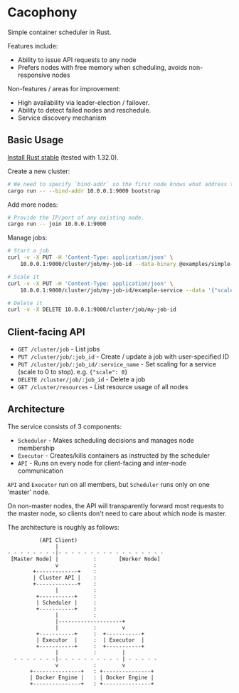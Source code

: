# Cacophony

Simple container scheduler in Rust.

Features include:
* Ability to issue API requests to any node
* Prefers nodes with free memory when scheduling, avoids non-responsive nodes

Non-features / areas for improvement:
* High availability via leader-election / failover.
* Ability to detect failed nodes and reschedule.
* Service discovery mechanism

## Basic Usage

[Install Rust stable](https://rustup.rs/) (tested with 1.32.0).

Create a new cluster:
```bash
# We need to specify `bind-addr` so the first node knows what address to advertise to nodes.
cargo run -- --bind-addr 10.0.0.1:9000 bootstrap
```

Add more nodes:
```bash
# Provide the IP/port of any existing node.
cargo run -- join 10.0.0.1:9000
```

Manage jobs:
```bash
# Start a job
curl -v -X PUT -H 'Content-Type: application/json' \
    10.0.0.1:9000/cluster/job/my-job-id --data-binary @examples/simple-job.yml

# Scale it
curl -v -X PUT -H 'Content-Type: application/json' \
    10.0.0.1:9000/cluster/job/my-job-id/example-service --data '{"scale": 5}'

# Delete it
curl -v -X DELETE 10.0.0.1:9000/cluster/job/my-job-id
```

## Client-facing API

* `GET /cluster/job` - List jobs
* `PUT /cluster/job/:job_id` - Create / update a job with user-specified ID
* `PUT /cluster/job/:job_id/:service_name` - Set scaling for a service (scale to 0 to stop). e.g. `{"scale": 0}`
* `DELETE /cluster/job/:job_id` - Delete a job
* `GET /cluster/resources` - List resource usage of all nodes

## Architecture

The service consists of 3 components:
* `Scheduler` - Makes scheduling decisions and manages node membership
* `Executor` - Creates/kills containers as instructed by the scheduler
* `API` - Runs on every node for client-facing and inter-node communication

`API` and `Executor` run on all members, but `Scheduler` runs only on one 'master' node.

On non-master nodes, the API will transparently forward most requests to the master node, so clients
don't need to care about which node is master.

The architecture is roughly as follows:
```
          (API Client)
               |
- - - - - - - -|- - - - - - - - - - - - - - - - -
 [Master Node] |           :       [Worker Node]
               v           :
        +-------------+    :
        | Cluster API |    :
        +-------------+    :
               |           :
         +-----------+     :
         | Scheduler |     :
         +-----------+     :
               |           :
               |--------------------+
               |           :        v
         +-----------+     :  +-----------+
         | Executor  |     :  | Executor  |
         +-----------+     :  +-----------+
               |           :        |
  - - - - - - -|- - - - - - - - - - | - - - - -
               v           :        v
       +---------------+   : +---------------+
       | Docker Engine |   : | Docker Engine |
       +---------------+   : +---------------+
```

